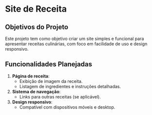# Site de Receita

## Objetivos do Projeto
Este projeto tem como objetivo criar um site simples e funcional para apresentar receitas culinárias, com foco em facilidade de uso e design responsivo.

## Funcionalidades Planejadas
1. **Página de receita**:
   - Exibição de imagem da receita.
   - Listagem de ingredientes e instruções detalhadas.
2. **Sistema de navegação**:
   - Links para outras receitas (se aplicável).
3. **Design responsivo**:
   - Compatível com dispositivos móveis e desktop.
